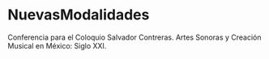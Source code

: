 # NuevasModalidades
Conferencia para el Coloquio Salvador Contreras. Artes Sonoras y Creación Musical en México: Siglo XXI.
